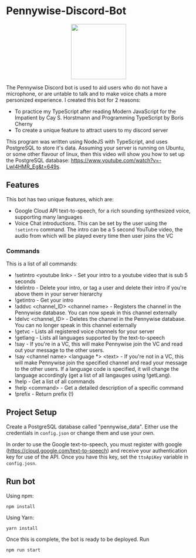 # Pennywise-Discord-Bot
<div align="center">
<img src="https://user-images.githubusercontent.com/36010516/150417811-6fbb3737-7209-45ae-8f3b-efd6d98f3fbd.png" width="150" height="150">
</div>

The Pennywise Discord bot is used to aid users who do not have a microphone, or are untable to talk and to make voice chats a more personized experience. 
I created this bot for 2 reasons:
- To practice my TypeScript after reading Modern JavaScript for the Impatient by Cay S. Horstmann and Programming TypeScript by Boris Cherny
- To create a unique feature to attract users to my discord server

This program was written using NodeJS with TypeScript, and uses PostgreSQL to store it's data. Assuming your server is running on Ubuntu, or some other flavour of linux, then this video will show 
you how to set up the PostgreSQL database: https://www.youtube.com/watch?v=-LwI4HMR_Eg&t=649s. 

## Features
This bot has two unique features, which are:
- Google Cloud API text-to-speech, for a rich sounding synthesized voice, supporting many languages
- Voice Chat introductions. This can be set by the user using the ```!setintro``` command. The intro can be a 5 second YouTube video, the audio from which will be played
every time then user joins the VC


### Commands 
This is a list of all commands:
- !setintro \<youtube link\> - Set your intro to a youtube video that is sub 5 seconds
- !delintro - Delete your intro, or tag a user and delete their intro if you're above them in your server hierarchy
- !getintro - Get your intro
- !addvc \<channel_ID\> \<channel name\> - Registers the channel in the Pennywise database. You can now speak in this channel externally
- !delvc \<channel_ID\> - Deletes the channel in the Pennywise database. You can no longer speak in this channel externally
- !getvc - Lists all registered voice channels for your server
- !getlang - Lists all languages supported by the text-to-speech
- !say <text> - If you're in a VC, this will make Pennywise join the VC and read out your message to the other users.
- !say \<channel name\> \<language *\> \<text\> - If you're not in a VC, this will make Pennywise join the specified channel and read your message to the other users. If a 
language code is specified, it will change the language accordingly (get a list of all langauges using !getLang). 
- !help - Get a list of all commands
- !help \<command\> - Get a detailed description of a specific command
- !prefix - Return prefix (!)

## Project Setup

Create a PostgreSQL database called "pennywise_data". Either use the credentials in ```config.json``` or change them and use your own. 


In order to use the Google text-to-speech, you must register with google (https://cloud.google.com/text-to-speech) and receive your authentication key for use of the API. Once you have
this key, set the ```ttsApiKey``` variable in ```config.josn```.

## Run bot 

Using npm:
```
npm install
```
Using Yarn:
```
yarn install
```

Once this is complete, the bot is ready to be deployed. Run 
```
npm run start
```

